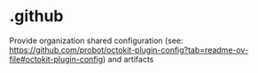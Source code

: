 # .github
Provide organization shared configuration (see: https://github.com/probot/octokit-plugin-config?tab=readme-ov-file#octokit-plugin-config) and artifacts
